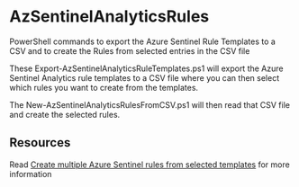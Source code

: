 # AzSentinelAnalyticsRules

PowerShell commands to export the Azure Sentinel Rule Templates to a CSV and to create the Rules from selected entries in the CSV file

These Export-AzSentinelAnalyticsRuleTemplates.ps1 will export the Azure Sentinel Analytics rule templates to a CSV file where you can then select which rules you want to create from the templates.

The New-AzSentinelAnalyticsRulesFromCSV.ps1 will then read that CSV file and create the selected rules.

## Resources

Read [Create multiple Azure Sentinel rules from selected templates](https://www.garybushey.com/2020/02/01/working-with-analytics-rules-part-5-tying-it-all-together)
for more information
